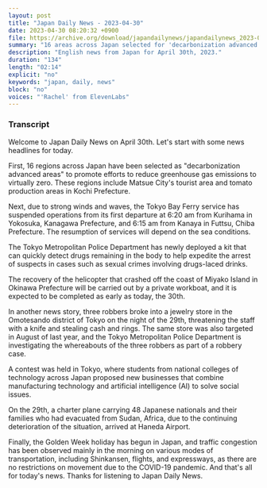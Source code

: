```yaml
---
layout: post
title: "Japan Daily News - 2023-04-30"
date: 2023-04-30 08:20:32 +0900
file: https://archive.org/download/japandailynews/japandailynews_2023-04-30.mp3
summary: "16 areas across Japan selected for 'decarbonization advanced areas', Tokyo Bay Ferry suspends operations, a new kit to detect drugs in the body, & more…"
description: "English news from Japan for April 30th, 2023."
duration: "134"
length: "02:14"
explicit: "no"
keywords: "japan, daily, news"
block: "no"
voices: "'Rachel' from ElevenLabs"
---
```


### Transcript

Welcome to Japan Daily News on April 30th. Let's start with some news headlines for today.

First, 16 regions across Japan have been selected as "decarbonization advanced areas" to promote efforts to reduce greenhouse gas emissions to virtually zero. These regions include Matsue City's tourist area and tomato production areas in Kochi Prefecture.

Next, due to strong winds and waves, the Tokyo Bay Ferry service has suspended operations from its first departure at 6:20 am from Kurihama in Yokosuka, Kanagawa Prefecture, and 6:15 am from Kanaya in Futtsu, Chiba Prefecture. The resumption of services will depend on the sea conditions.

The Tokyo Metropolitan Police Department has newly deployed a kit that can quickly detect drugs remaining in the body to help expedite the arrest of suspects in cases such as sexual crimes involving drugs-laced drinks.

The recovery of the helicopter that crashed off the coast of Miyako Island in Okinawa Prefecture will be carried out by a private workboat, and it is expected to be completed as early as today, the 30th.

In another news story, three robbers broke into a jewelry store in the Omotesando district of Tokyo on the night of the 29th, threatening the staff with a knife and stealing cash and rings. The same store was also targeted in August of last year, and the Tokyo Metropolitan Police Department is investigating the whereabouts of the three robbers as part of a robbery case.

A contest was held in Tokyo, where students from national colleges of technology across Japan proposed new businesses that combine manufacturing technology and artificial intelligence (AI) to solve social issues.

On the 29th, a charter plane carrying 48 Japanese nationals and their families who had evacuated from Sudan, Africa, due to the continuing deterioration of the situation, arrived at Haneda Airport.

Finally, the Golden Week holiday has begun in Japan, and traffic congestion has been observed mainly in the morning on various modes of transportation, including Shinkansen, flights, and expressways, as there are no restrictions on movement due to the COVID-19 pandemic. And that's all for today's news. Thanks for listening to Japan Daily News.

